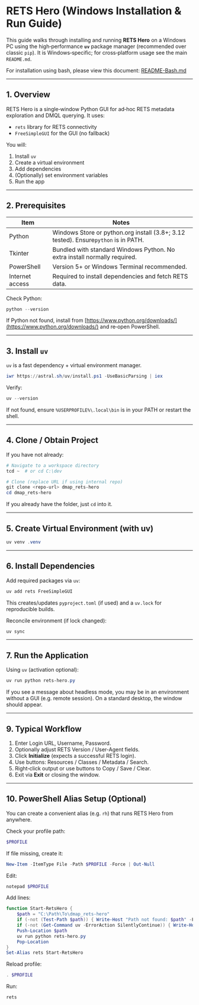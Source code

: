 # RETS Hero (Windows Installation & Run Guide)

This guide walks through installing and running **RETS Hero** on a Windows PC using the high‑performance **`uv`** package manager (recommended over classic `pip`). It is Windows‑specific; for cross‑platform usage see the main `README.md`.

For installation using bash, please view this document: [README-Bash.md](https://github.com/KWRI/dmap_rets-hero/blob/main/README-Bash.md)

---

## 1. Overview

RETS Hero is a single‑window Python GUI for ad‑hoc RETS metadata exploration and DMQL querying. It uses:

* `rets` library for RETS connectivity
* `FreeSimpleGUI` for the GUI (no fallback)

You will:

1. Install `uv`
2. Create a virtual environment
3. Add dependencies
4. (Optionally) set environment variables
5. Run the app

---

## 2. Prerequisites


| Item            | Notes                                                                               |
| ----------------- | ------------------------------------------------------------------------------------- |
| Python          | Windows Store or python.org install (3.8+; 3.12 tested). Ensure`python` is in PATH. |
| Tkinter         | Bundled with standard Windows Python. No extra install normally required.           |
| PowerShell      | Version 5+ or Windows Terminal recommended.                                         |
| Internet access | Required to install dependencies and fetch RETS data.                               |

Check Python:

```PowerShell
python --version
```

If Python not found, install from [https://www.python.org/downloads/](https://www.python.org/downloads/) and re‑open PowerShell.

---

## 3. Install `uv`

`uv` is a fast dependency + virtual environment manager.

```PowerShell
iwr https://astral.sh/uv/install.ps1 -UseBasicParsing | iex
```

Verify:

```PowerShell
uv --version
```

If not found, ensure `%USERPROFILE%\.local\bin` is in your PATH or restart the shell.

---

## 4. Clone / Obtain Project

If you have not already:

```PowerShell
# Navigate to a workspace directory
tcd ~  # or cd C:\dev

# Clone (replace URL if using internal repo)
git clone <repo-url> dmap_rets-hero
cd dmap_rets-hero
```

If you already have the folder, just `cd` into it.

---

## 5. Create Virtual Environment (with uv)

```PowerShell
uv venv .venv
```

---

## 6. Install Dependencies

Add required packages via `uv`:

```PowerShell
uv add rets FreeSimpleGUI
```

This creates/updates `pyproject.toml` (if used) and a `uv.lock` for reproducible builds.

Reconcile environment (if lock changed):

```PowerShell
uv sync
```

---

## 7. Run the Application

Using `uv` (activation optional):

```PowerShell
uv run python rets-hero.py
```

If you see a message about headless mode, you may be in an environment without a GUI (e.g. remote session). On a standard desktop, the window should appear.

---

## 9. Typical Workflow

1. Enter Login URL, Username, Password.
2. Optionally adjust RETS Version / User-Agent fields.
3. Click **Initialize** (expects a successful RETS login).
4. Use buttons: Resources / Classes / Metadata / Search.
5. Right‑click output or use buttons to Copy / Save / Clear.
6. Exit via **Exit** or closing the window.

---

## 10.  PowerShell Alias Setup (Optional)

You can create a convenient alias (e.g. `rh`) that runs RETS Hero from anywhere.

Check your profile path:

```PowerShell
$PROFILE
```

If file missing, create it:

```PowerShell
New-Item -ItemType File -Path $PROFILE -Force | Out-Null
```

Edit:

```PowerShell
notepad $PROFILE
```

Add lines:

```PowerShell
function Start-RetsHero {
	$path = "C:\Path\To\dmap_rets-hero"
	if (-not (Test-Path $path)) { Write-Host "Path not found: $path" -ForegroundColor Red; return }
	if (-not (Get-Command uv -ErrorAction SilentlyContinue)) { Write-Host "uv not installed" -ForegroundColor Yellow; return }
	Push-Location $path
	uv run python rets-hero.py
	Pop-Location
}
Set-Alias rets Start-RetsHero
```

Reload profile:

```PowerShell
. $PROFILE
```

Run:

```PowerShell
rets
```
